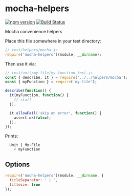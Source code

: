 # mocha-helpers

[![npm version](https://badge.fury.io/js/mocha-helpers.svg)](https://badge.fury.io/js/mocha-helpers)
[![Build Status](https://travis-ci.org/kellyselden/mocha-helpers.svg?branch=master)](https://travis-ci.org/kellyselden/mocha-helpers)

Mocha convenience helpers

Place this file somewhere in your test directory:

```js
// test/helpers/mocha.js
require('mocha-helpers')(module, __dirname);
```

Then use it via:

```js
// test/unit/my-file/my-function-test.js
const { describe, it } = require('../../helpers/mocha');
const { myFunction } = require('my-file');

describe(function() {
  it(myFunction, function() {
    // stuff
  });

  it.allowFail('skip on error', function() {
    assert.ok(false);
  });
});
```

Prints:

```
  Unit | My-File
    ✓ myFunction
```

## Options

```js
require('mocha-helpers')(module, __dirname, {
  titleSeparator: ' | ',
  titleize: true
});
```

